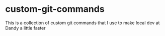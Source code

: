 # custom-git-commands

This is a collection of custom git commands that I use to make local dev at Dandy a little faster
